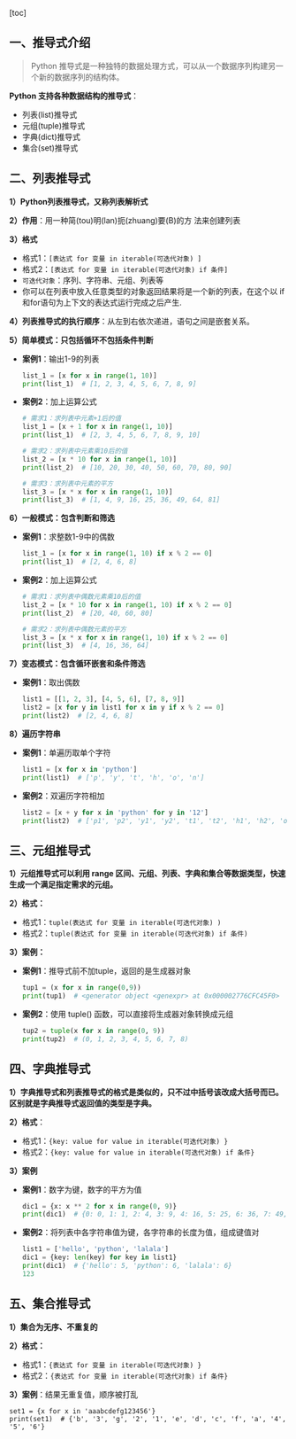 [toc]

## 一、推导式介绍

> Python 推导式是一种独特的数据处理方式，可以从一个数据序列构建另一个新的数据序列的结构体。

**Python 支持各种数据结构的推导式**：

- 列表(list)推导式
- 元组(tuple)推导式
- 字典(dict)推导式
- 集合(set)推导式

## 二、列表推导式

**1）Python列表推导式，又称列表解析式**

**2）作用**：用一种简(tou)明(lan)扼(zhuang)要(B)的方 法来创建列表

**3）格式**

- 格式1：`[表达式 for 变量 in iterable(可迭代对象) ]`
- 格式2：`[表达式 for 变量 in iterable(可迭代对象) if 条件]`
- `可迭代对象`：序列、字符串、元组、列表等
- 你可以在列表中放入任意类型的对象返回结果将是一个新的列表，在这个以 if 和for语句为上下文的表达式运行完成之后产生.

**4）列表推导式的执行顺序**：从左到右依次递进，语句之间是嵌套关系。

**5）简单模式：只包括循环不包括条件判断**

- **案例1**：输出1-9的列表

  ```python
  list_1 = [x for x in range(1, 10)]
  print(list_1)  # [1, 2, 3, 4, 5, 6, 7, 8, 9]
  ```

- **案例2**：加上运算公式

  ```python
  # 需求1：求列表中元素+1后的值
  list_1 = [x + 1 for x in range(1, 10)]
  print(list_1)  # [2, 3, 4, 5, 6, 7, 8, 9, 10]
  
  # 需求2：求列表中元素乘10后的值
  list_2 = [x * 10 for x in range(1, 10)]
  print(list_2)  # [10, 20, 30, 40, 50, 60, 70, 80, 90]
  
  # 需求3：求列表中元素的平方
  list_3 = [x * x for x in range(1, 10)]
  print(list_3)  # [1, 4, 9, 16, 25, 36, 49, 64, 81]
  ```

**6）一般模式：包含判断和筛选**

- **案例1**：求整数1-9中的偶数

  ```python
  list_1 = [x for x in range(1, 10) if x % 2 == 0]
  print(list_1)  # [2, 4, 6, 8]
  ```

- **案例2**：加上运算公式

  ```python
  # 需求1：求列表中偶数元素乘10后的值
  list_2 = [x * 10 for x in range(1, 10) if x % 2 == 0]
  print(list_2)  # [20, 40, 60, 80]
  
  # 需求2：求列表中偶数元素的平方
  list_3 = [x * x for x in range(1, 10) if x % 2 == 0]
  print(list_3)  # [4, 16, 36, 64]
  ```

**7）变态模式：包含循环嵌套和条件筛选**

- **案例1**：取出偶数

  ```python
  list1 = [[1, 2, 3], [4, 5, 6], [7, 8, 9]]
  list2 = [x for y in list1 for x in y if x % 2 == 0]
  print(list2)  # [2, 4, 6, 8]
  ```

**8）遍历字符串**

- **案例1**：单遍历取单个字符

  ```python
  list1 = [x for x in 'python']
  print(list1)  # ['p', 'y', 't', 'h', 'o', 'n']
  ```

- **案例2**：双遍历字符相加

  ```python
  list2 = [x + y for x in 'python' for y in '12']
  print(list2)  # ['p1', 'p2', 'y1', 'y2', 't1', 't2', 'h1', 'h2', 'o1', 'o2', 'n1', 'n2']
  ```

## 三、元组推导式

**1）元组推导式可以利用 range 区间、元组、列表、字典和集合等数据类型，快速生成一个满足指定需求的元组。**

**2）格式：**

- 格式1：`tuple(表达式 for 变量 in iterable(可迭代对象) )`
- 格式2：`tuple(表达式 for 变量 in iterable(可迭代对象) if 条件)`

**3）案例：**

- **案例1**：推导式前不加tuple，返回的是生成器对象

  ```python
  tup1 = (x for x in range(0,9))
  print(tup1)  # <generator object <genexpr> at 0x000002776CFC45F0>
  ```

- **案例2**：使用 tuple() 函数，可以直接将生成器对象转换成元组

  ```python
  tup2 = tuple(x for x in range(0, 9))
  print(tup2)  # (0, 1, 2, 3, 4, 5, 6, 7, 8)
  ```

## 四、字典推导式

**1）字典推导式和列表推导式的格式是类似的，只不过中括号该改成大括号而已。区别就是字典推导式返回值的类型是字典。**

**2）格式**：

- 格式1：`{key: value for value in iterable(可迭代对象) }`
- 格式2：`{key: value for value in iterable(可迭代对象) if 条件}`

**3）案例**

- **案例1**：数字为键，数字的平方为值

  ```python
  dic1 = {x: x ** 2 for x in range(0, 9)}
  print(dic1)  # {0: 0, 1: 1, 2: 4, 3: 9, 4: 16, 5: 25, 6: 36, 7: 49, 8: 64}
  ```

- **案例2**：将列表中各字符串值为键，各字符串的长度为值，组成键值对

  ```python
  list1 = ['hello', 'python', 'lalala']
  dic1 = {key: len(key) for key in list1}
  print(dic1)  # {'hello': 5, 'python': 6, 'lalala': 6}
  123
  ```

## 五、集合推导式

**1）集合为无序、不重复的**

**2）格式：**

- 格式1：`{表达式 for 变量 in iterable(可迭代对象) }`
- 格式2：`{表达式 for 变量 in iterable(可迭代对象) if 条件}`

**3）案例**：结果无重复值，顺序被打乱

```vpython
set1 = {x for x in 'aaabcdefg123456'}
print(set1)  # {'b', '3', 'g', '2', '1', 'e', 'd', 'c', 'f', 'a', '4', '5', '6'}
```